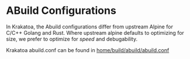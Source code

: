 # ABuild Configurations

In Krakatoa, the Abuild configurations differ from upstream Alpine for C/C++ Golang and Rust. Where upstream alpine defaults to optimizing for size, we prefer to optimize for _speed_ and debugability.

Krakatoa abuild.conf can be found in [home/build/abuild/abuild.conf](../home/build/abuild/abuild.conf)

